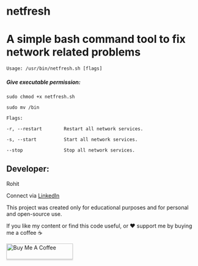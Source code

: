 # netfresh
# A simple bash command tool to fix network related problems

`Usage: /usr/bin/netfresh.sh [flags]`

##### Give executable permission:
`sudo chmod +x netfresh.sh`

`sudo mv /bin`

`Flags:`

`-r, --restart        Restart all network services.`
        
`-s, --start          Start all network services.`
        
`--stop               Stop all network services.`
        
## Developer:
Rohit

Connect via [LinkedIn](https://www.linkedin.com/in/rohit-dala1/)

This project was created only for educational purposes and for personal and open-source use.

If you like my content or find this code useful, or ❤️ support me by buying me a coffee ☕

<a href="https://www.buymeacoffee.com/rohitdalal0" target="_blank" ><img src="https://www.buymeacoffee.com/assets/img/custom_images/orange_img.png" alt="Buy Me A Coffee" style="height: 41px !important;width: 174px !important;box-shadow: 0px 3px 2px 0px rgba(190, 190, 190, 0.5) !important;-webkit-box-shadow: 0px 3px 2px 0px rgba(190, 190, 190, 0.5) !important;" ></a>
